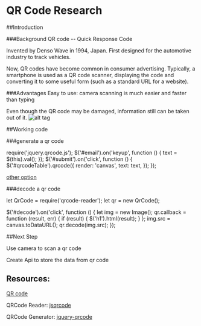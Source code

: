 # QR Code Research
##Introduction

###Background
QR code -- Quick Response Code

Invented by Denso Wave in 1994, Japan.
First designed for the automotive industry to track vehicles.

Now, QR codes have become common in consumer advertising. Typically, a smartphone is used as a QR code scanner, displaying the code and converting it to some useful form (such as a standard URL for a website).

###Advantages
Easy to use: camera scanning is much easier and faster than typing

Even though the QR code may be damaged, information still can be taken out of it.
![alt tag](https://upload.wikimedia.org/wikipedia/commons/thumb/8/8d/QR_Code_Damaged.jpg/282px-QR_Code_Damaged.jpg)


##Working code

###generate a qr code

require('jquery.qrcode.js');
$('#email').on('keyup', function () {
  text = $(this).val();
});
$('#submit').on('click', function () {
  $('#qrcodeTable').qrcode({
    render: 'canvas',
    text: text,
  });
});

[other option](http://www.hashbangcode.com/blog/easy-qr-code-generation-google-charts-api)

<script type="text/javascript" src="https://ajax.googleapis.com/ajax/libs/jquery/1.7.1/jquery.min.js"></script>
<script type="text/javascript">
$(document).ready(function(){
  $('textarea#inputtext').keydown(function(e) {
    $('img#qrcode').attr('src', 'https://chart.googleapis.com/chart?chs=177x177&cht=qr&chl=' + $('textarea#inputtext').val() + '&choe=UTF-8');
  });
});
</script>

###decode a qr code

let QrCode = require('qrcode-reader');
let qr = new QrCode();

$('#decode').on('click', function () {
  let img = new Image();
  qr.callback = function (result, err) {
    if (result) {
      $('h1').html(result);
    }
  };
  img.src = canvas.toDataURL();
  qr.decode(img.src);
});


##Next Step

Use camera to scan a qr code

Create Api to store the data from qr code

## Resources:

[QR code](https://en.wikipedia.org/wiki/QR_code)

QRCode Reader: [jsqrcode](https://github.com/edi9999/jsqrcode)

QRCode Generator: [jquery-qrcode](https://github.com/jeromeetienne/jquery-qrcode)
